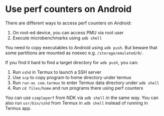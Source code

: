 # Use perf counters on Android

There are different ways to access perf counters on Android:

1. On root-ed device, you can access PMU via root user
2. Execute microbenchmarks using `adb shell`

You need to copy executables to Android using `adb push`. But beware that some partitions are mounted as noexec e.g. `/storage/emulated/0/`.

If you find it hard to find a target directory for `adb push`, you can:

1. Run `sshd` in Termux to launch a SSH server
2. Use `scp` to copy program to home directory under termux
3. Run `run-as com.termux` to enter Termux data directory under `adb shell`
4. Run `cd files/home` and run programs there using perf counters

You can use `simpleperf` from NDK via `adb shell` in the same way. You can also run `usr/bin/sshd` from Termux in `adb shell` instead of running in Termux app.
